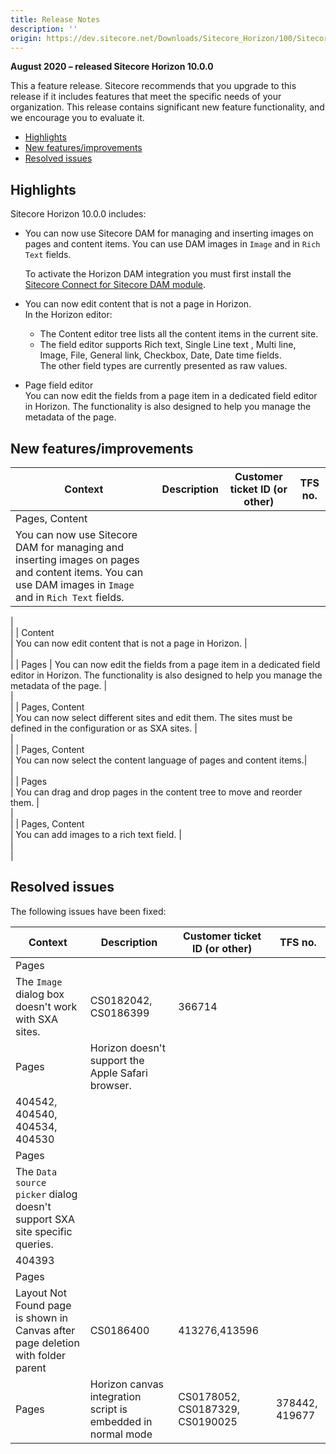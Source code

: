 ```yaml
---
title: Release Notes
description: ''
origin: https://dev.sitecore.net/Downloads/Sitecore_Horizon/100/Sitecore_Horizon_1000/Release_Notes
---
```


**August 2020 – released Sitecore Horizon 10.0.0**

This a feature release. Sitecore recommends that you upgrade to this release if it includes features that meet the specific needs of your organization. This release contains significant new feature functionality, and we encourage you to evaluate it.

-   [Highlights](#Highlights)
-   [New features/improvements](#New)
-   [Resolved issues](#Resolved)

## Highlights

Sitecore Horizon 10.0.0 includes:

-   ​​​​You can now use Sitecore DAM for managing and inserting images on pages and content items. You can use DAM images in `Image` and in `Rich Text` fields.
    
    To activate the Horizon DAM integration you must first install the [Sitecore Connect for Sitecore DAM module](/downloads/Sitecore_Plugin_for_Stylelabs_DAM).
    
-   You can now edit content that is not a page in Horizon.  
    In the Horizon editor:  
    -   The Content editor tree lists all the content items in the current site.
    -   The field editor supports Rich text, Single Line text , Multi line, Image, File, General link, ​Checkbox, Date, Date time fields.  
        ​​The other field types are currently presented as raw values.
-   Page field editor​  
    You can now edit the fields from a page item in a dedicated field editor in Horizon. The functionality is also designed to help you manage the metadata of the page.

## New features/improvements

 | Context | Description | Customer ticket ID (or other) | TFS no. |
 | --- | --- | --- | --- |
 | Pages, Content  
 | ​​​​​You can now use Sitecore DAM for managing and inserting images on pages and content items. You can use DAM images in `Image` and in `Rich Text` fields. |   
 |   
 |
 | Content  
 | You can now edit content that is not a page in Horizon. |   
 |   
 |
 | Pages | ​​​You can now edit the fields from a page item in a dedicated field editor in Horizon. The functionality is also designed to help you manage the metadata of the page. |   
 |   
 |
 | Pages, Content  
 | ​​​You can now select different sites and edit them. The sites must be defined in the configuration or as SXA sites. |   
 |   
 |
 | Pages, Content  
 | You can now select the content la​nguage of pages and content items.​​ |   
 |   
 |
 | Pages  
 | ​​​You can drag and drop pages in the content tree​ to move and reorder them. |   
 |   
 |
 | Pages, Content  
 | ​You can add images to a rich text field. |   
 |   
 |

## Resolved issues

The following issues have been fixed:

 | Context | Description | Customer ticket ID (or other) | TFS no. |
 | --- | --- | --- | --- |
 | Pages  
 | ​​​​The `Image` dialog box doesn't work with SXA​ sites. | CS0182042, CS0186399 | 366714 |
 | Pages | ​​Horizon doesn't support the Apple Safari browser. |   
 | 404542, 404540, 404534, 404530 |
 | Pages  
 | ​​​​The `Data source picker` dialog doesn't support SXA site specific queries. |   
 | 404393 |
 | Pages  
 | Layout Not Found page is shown in Canvas after page deletion with folder parent | CS0186400 | 413276,413596 |
 | Pages | Horizon canvas integration script is embedded in normal mode | CS0178052, CS0187329, CS0190025 | 378442, 419677 |
